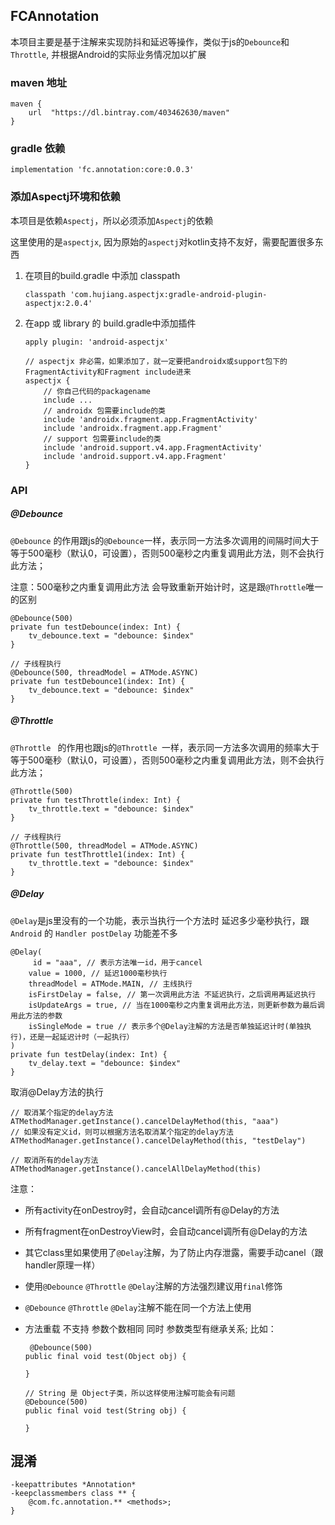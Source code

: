 ## FCAnnotation

本项目主要是基于注解来实现防抖和延迟等操作，类似于js的`Debounce`和`Throttle`, 并根据Android的实际业务情况加以扩展


### maven 地址

```
maven {
    url  "https://dl.bintray.com/403462630/maven"
}

```

### gradle 依赖

```
implementation 'fc.annotation:core:0.0.3'
```

### 添加Aspectj环境和依赖

本项目是依赖`Aspectj`，所以必须添加`Aspectj`的依赖

这里使用的是`aspectjx`, 因为原始的`aspectj`对kotlin支持不友好，需要配置很多东西

1. 在项目的build.gradle 中添加 classpath

	```
	classpath 'com.hujiang.aspectjx:gradle-android-plugin-aspectjx:2.0.4'
	```

2. 在app 或 library 的 build.gradle中添加插件

	```
	apply plugin: 'android-aspectjx'

	// aspectjx 非必需，如果添加了，就一定要把androidx或support包下的FragmentActivity和Fragment include进来
	aspectjx {
		// 你自己代码的packagename
		include ...
		// androidx 包需要include的类
		include 'androidx.fragment.app.FragmentActivity'
		include 'androidx.fragment.app.Fragment'
		// support 包需要include的类
		include 'android.support.v4.app.FragmentActivity'
		include 'android.support.v4.app.Fragment'
	}
	```


### API

##### @Debounce

`@Debounce` 的作用跟js的`@Debounce`一样，表示同一方法多次调用的间隔时间大于等于500毫秒（默认0，可设置），否则500毫秒之内重复调用此方法，则不会执行此方法；

注意：500毫秒之内重复调用此方法 会导致重新开始计时，这是跟`@Throttle`唯一的区别

```
@Debounce(500)
private fun testDebounce(index: Int) {
    tv_debounce.text = "debounce: $index"
}

// 子线程执行
@Debounce(500, threadModel = ATMode.ASYNC)
private fun testDebounce1(index: Int) {
    tv_debounce.text = "debounce: $index"
}

```

##### @Throttle

`@Throttle ` 的作用也跟js的`@Throttle `一样，表示同一方法多次调用的频率大于等于500毫秒（默认0，可设置），否则500毫秒之内重复调用此方法，则不会执行此方法；


```
@Throttle(500)
private fun testThrottle(index: Int) {
    tv_throttle.text = "debounce: $index"
}

// 子线程执行
@Throttle(500, threadModel = ATMode.ASYNC)
private fun testThrottle1(index: Int) {
    tv_throttle.text = "debounce: $index"
}
```

##### @Delay

`@Delay`是js里没有的一个功能，表示当执行一个方法时 延迟多少毫秒执行，跟`Android` 的 `Handler postDelay` 功能差不多

```
@Delay(
	 id = "aaa", // 表示方法唯一id，用于cancel
    value = 1000, // 延迟1000毫秒执行
    threadModel = ATMode.MAIN, // 主线执行
    isFirstDelay = false, // 第一次调用此方法 不延迟执行，之后调用再延迟执行
    isUpdateArgs = true, // 当在1000毫秒之内重复调用此方法，则更新参数为最后调用此方法的参数
    isSingleMode = true // 表示多个@Delay注解的方法是否单独延迟计时(单独执行)，还是一起延迟计时（一起执行）
)
private fun testDelay(index: Int) {
    tv_delay.text = "debounce: $index"
}

```

取消@Delay方法的执行

```
// 取消某个指定的delay方法
ATMethodManager.getInstance().cancelDelayMethod(this, "aaa")
// 如果没有定义id，则可以根据方法名取消某个指定的delay方法
ATMethodManager.getInstance().cancelDelayMethod(this, "testDelay")

// 取消所有的delay方法
ATMethodManager.getInstance().cancelAllDelayMethod(this)
```

注意：

- 所有activity在onDestroy时，会自动cancel调所有@Delay的方法
- 所有fragment在onDestroyView时，会自动cancel调所有@Delay的方法
- 其它class里如果使用了`@Delay`注解，为了防止内存泄露，需要手动canel（跟handler原理一样）
- 使用`@Debounce` `@Throttle` `@Delay`注解的方法强烈建议用`final`修饰
- `@Debounce` `@Throttle` `@Delay`注解不能在同一个方法上使用
- 方法重载 不支持 参数个数相同 同时 参数类型有继承关系; 比如：

	```
	 @Debounce(500)
    public final void test(Object obj) {

    }

    // String 是 Object子类，所以这样使用注解可能会有问题
    @Debounce(500)
    public final void test(String obj) {

    }
	```


## 混淆

```
-keepattributes *Annotation*
-keepclassmembers class ** {
    @com.fc.annotation.** <methods>;
}
```

